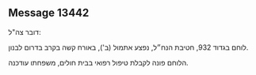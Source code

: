## Message 13442

דובר צה"ל:

לוחם בגדוד 932, חטיבת הנח״ל, נפצע אתמול (ב'), באורח קשה בקרב בדרום לבנון.

הלוחם פונה לקבלת טיפול רפואי בבית חולים, משפחתו עודכנה.

